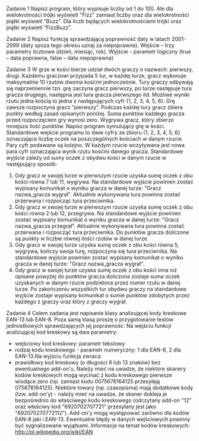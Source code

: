 Zadanie 1
Napisz program, który wypisuje liczby od 1 do 100. Ale dla wielokrotności trójki wyświetl "Fizz" 
zamiast liczby oraz dla wielokrotności piątki wyświetl "Buzz". Dla liczb będących wielokrotnościami 
trójki oraz piątki wyświetl "FizzBuzz".

Zadanie 2
Napisz funkcję sprawdzającą poprawność daty w latach 2001-2099 (daty spoza tego okresu uznaj za 
niepoprawne).
Wejście – trzy parametry liczbowe (dzień, miesiąc, rok).
Wyjście – parametr logiczny (true – data poprawna, false – data niepoprawna)

Zadanie 3
W grze w kości bierze udział dwóch graczy o nazwach: pierwszy, drugi. Każdemu graczowi przypada 5 
tur, w każdej turze, gracz wykonuje maksymalnie 10 rzutów dwoma kośćmi jednocześnie. Tury graczy 
odbywają się naprzemiennie tzn. grę zaczyna gracz pierwszy, po turze następuje tura gracza 
drugiego, następna jest tura gracza pierwszego itd. Możliwe wyniki rzutu jedna kością to jedna z 
następujących cyfr {1, 2, 3, 4, 5, 6}. Grę zawsze rozpoczyna gracz ”pierwszy”. Podczas każdej tury 
gracz zbiera punkty według zasad opisanych poniżej. Suma punktów każdego gracza przed 
rozpoczęciem gry wynosi zero. Wygrywa gracz, który zbierze mniejsza ilość punktów.
Napisz program symulujący grę w kości. Standardowe wejście programu to dwie cyfry ze zbioru {1, 2, 
3, 4, 5, 6} oznaczające liczbę oczek na poszczególnych kościach w danym rzucie. Pary cyfr podawane 
są kolejno. W każdym rzucie wczytywana jest nowa para cyfr oznaczająca wynik rzutu kośćmi danego 
gracza. Standardowe wyjście zależy od sumy oczek z obydwu kości w danym rzucie w następujący 
sposób:
1. Gdy gracz w swojej turze w pierwszym rzucie uzyska sumę oczek z obu kości równa 7 lub 11, 
wygrywa. Na standardowe wyjście powinien zostać wypisany komunikat o wyniku gracza w danej 
turze: "Gracz nazwa_gracza wygrał". Aktualnie wykonywana tura powinna zostać przerwana i 
rozpocząć tura przeciwnika.
2. Gdy gracz w swojej turze w pierwszym rzucie uzyska sumę oczek z obu kości równa 2 lub 12, 
przegrywa. Na standardowe wyjście powinien zostać wypisany komunikat o wyniku gracza w danej
turze: "Gracz nazwa_gracza przegrał". Aktualnie wykonywana tura powinna zostać przerwana i 
rozpocząć tura przeciwnika. Do punktów gracza doliczone są punkty w liczbie równej ilości rzutów w 
danej turze.
3. Gdy gracz w swojej turze uzyska sumę oczek z obu kości równa 5, wygrywa, kończy swoja turę, 
rozpoczyna się tura przeciwnika. Na standardowe wyjście powinien zostać wypisany komunikat o 
wyniku gracza w danej turze: "Gracz nazwa_gracza wygrał".
4. Gdy gracz w swojej turze uzyska sumę oczek z obu kości inna niż opisane powyżej do punktów 
gracza doliczona zostaje suma oczek uzyskanych w danym rzucie podzielona przez numer rzutu w 
danej turze.
Po zakończeniu wszystkich tur obydwu graczy na standardowe wyjście zostaje wypisany komunikat o 
sumie punktów zdobytych przez każdego z graczy oraz który z graczy wygrał.

Zadanie 4
Celem zadania jest napisanie klasy analizującej kody kreskowe EAN-13 lub EAN-8.
Poza samą klasą proszę o przygotowanie testów jednostkowych sprawdzających jej poprawność.
Na wejściu funkcji analizującej kod kreskowy są dwa parametry:
 - wejściowy kod kreskowy: parametr tekstowy
 - rodzaj kodu kreskowego - parametr numeryczny: 1 dla EAN-8, 2 dla EAN-13.Na wyjściu funkcja zwraca:
 - prawidłowy kod kreskowy (o długości 8 lub 13 znaków) bez ewentualnego add-on'u.
Należy mieć na uwadze, że niektóre skanery kodów kreskowych mogą wycinać z kodu kreskowego 
pierwsze wiodące zero (np. zamiast kodu 0075678164125 przesyłają 075678164125).
Niektóre towary (np. czasopisma) mają dodatkowe kody (tzw. add-on'y) - należy mieć na uwadze, że 
skaner dokleja je bezpośrednio do właściwego kodu kreskowego (odczytany add-on "12" oraz 
właściwy kod "6920702707721" przesyłany jest jako "692070270772112"). Add-on'y mogą 
występować zarówno dla kodów EAN-8 jaki i EAN-13.
Ewentualne błędy w danych wejściowych powinny być sygnalizowane wyjątkami.
Informacje na temat kodów kreskowych: http://pl.wikipedia.org/wiki/EAN
